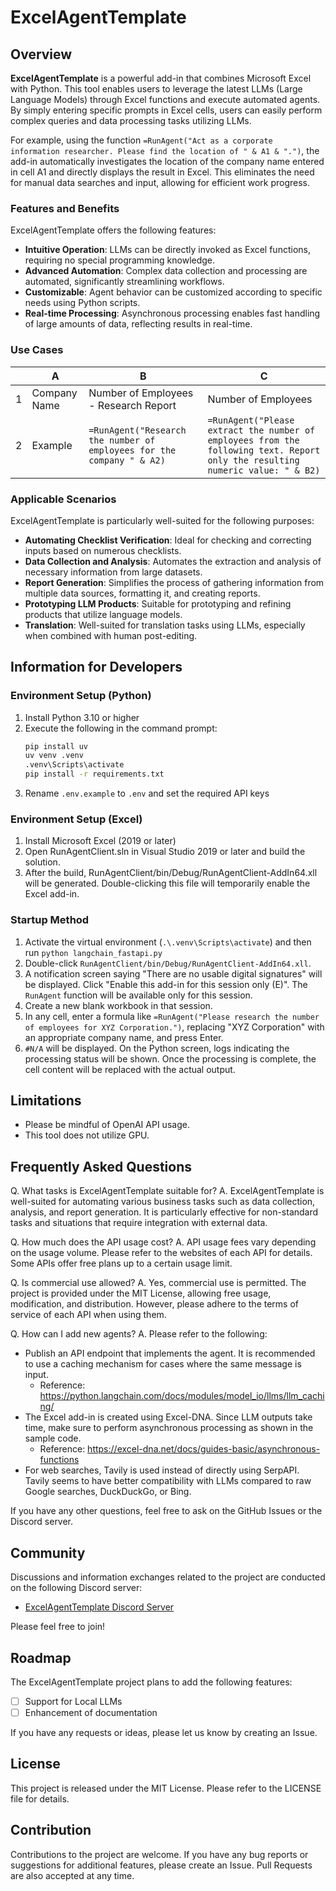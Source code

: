 # ExcelAgentTemplate

## Overview

**ExcelAgentTemplate** is a powerful add-in that combines Microsoft Excel with Python. This tool enables users to leverage the latest LLMs (Large Language Models) through Excel functions and execute automated agents. By simply entering specific prompts in Excel cells, users can easily perform complex queries and data processing tasks utilizing LLMs.

For example, using the function `=RunAgent("Act as a corporate information researcher. Please find the location of " & A1 & ".")`, the add-in automatically investigates the location of the company name entered in cell A1 and directly displays the result in Excel. This eliminates the need for manual data searches and input, allowing for efficient work progress.

### Features and Benefits

ExcelAgentTemplate offers the following features:

- **Intuitive Operation**: LLMs can be directly invoked as Excel functions, requiring no special programming knowledge.
- **Advanced Automation**: Complex data collection and processing are automated, significantly streamlining workflows.
- **Customizable**: Agent behavior can be customized according to specific needs using Python scripts.
- **Real-time Processing**: Asynchronous processing enables fast handling of large amounts of data, reflecting results in real-time.

### Use Cases

|     | A        | B                                                                  | C                                                                                                                              |
| --- | -------- | ------------------------------------------------------------------ | ------------------------------------------------------------------------------------------------------------------------------ |
| 1   | Company Name   | Number of Employees - Research Report                                             | Number of Employees                                                                                                                       |
| 2   | Example  | `=RunAgent("Research the number of employees for the company " & A2)`           | `=RunAgent("Please extract the number of employees from the following text. Report only the resulting numeric value: " & B2)`                  |

### Applicable Scenarios

ExcelAgentTemplate is particularly well-suited for the following purposes:

- **Automating Checklist Verification**: Ideal for checking and correcting inputs based on numerous checklists.
- **Data Collection and Analysis**: Automates the extraction and analysis of necessary information from large datasets.
- **Report Generation**: Simplifies the process of gathering information from multiple data sources, formatting it, and creating reports.
- **Prototyping LLM Products**: Suitable for prototyping and refining products that utilize language models.
- **Translation**: Well-suited for translation tasks using LLMs, especially when combined with human post-editing.

## Information for Developers

### Environment Setup (Python)

1. Install Python 3.10 or higher
2. Execute the following in the command prompt:
   ```bash
   pip install uv
   uv venv .venv
   .venv\Scripts\activate
   pip install -r requirements.txt
   ```
3. Rename `.env.example` to `.env` and set the required API keys

### Environment Setup (Excel)

1. Install Microsoft Excel (2019 or later)
2. Open RunAgentClient.sln in Visual Studio 2019 or later and build the solution.
3. After the build, RunAgentClient/bin/Debug/RunAgentClient-AddIn64.xll will be generated. Double-clicking this file will temporarily enable the Excel add-in.

### Startup Method

1. Activate the virtual environment (`.\.venv\Scripts\activate`) and then run `python langchain_fastapi.py`
2. Double-click `RunAgentClient/bin/Debug/RunAgentClient-AddIn64.xll`.
3. A notification screen saying "There are no usable digital signatures" will be displayed. Click "Enable this add-in for this session only (E)". The `RunAgent` function will be available only for this session.
4. Create a new blank workbook in that session.
5. In any cell, enter a formula like `=RunAgent("Please research the number of employees for XYZ Corporation.")`, replacing "XYZ Corporation" with an appropriate company name, and press Enter.
6. `#N/A` will be displayed. On the Python screen, logs indicating the processing status will be shown. Once the processing is complete, the cell content will be replaced with the actual output.

## Limitations

- Please be mindful of OpenAI API usage.
- This tool does not utilize GPU.

## Frequently Asked Questions

Q. What tasks is ExcelAgentTemplate suitable for?
A. ExcelAgentTemplate is well-suited for automating various business tasks such as data collection, analysis, and report generation. It is particularly effective for non-standard tasks and situations that require integration with external data.

Q. How much does the API usage cost?
A. API usage fees vary depending on the usage volume. Please refer to the websites of each API for details. Some APIs offer free plans up to a certain usage limit.

Q. Is commercial use allowed?
A. Yes, commercial use is permitted. The project is provided under the MIT License, allowing free usage, modification, and distribution. However, please adhere to the terms of service of each API when using them.

Q. How can I add new agents?
A. Please refer to the following:
- Publish an API endpoint that implements the agent. It is recommended to use a caching mechanism for cases where the same message is input.
	- Reference: https://python.langchain.com/docs/modules/model_io/llms/llm_caching/
- The Excel add-in is created using Excel-DNA. Since LLM outputs take time, make sure to perform asynchronous processing as shown in the sample code.
	- Reference: https://excel-dna.net/docs/guides-basic/asynchronous-functions
- For web searches, Tavily is used instead of directly using SerpAPI. Tavily seems to have better compatibility with LLMs compared to raw Google searches, DuckDuckGo, or Bing.

If you have any other questions, feel free to ask on the GitHub Issues or the Discord server.

## Community

Discussions and information exchanges related to the project are conducted on the following Discord server:
- [ExcelAgentTemplate Discord Server](https://discord.gg/yCU6DwTX)

Please feel free to join!

## Roadmap

The ExcelAgentTemplate project plans to add the following features:

- [ ] Support for Local LLMs
- [ ] Enhancement of documentation

If you have any requests or ideas, please let us know by creating an Issue.

## License

This project is released under the MIT License. Please refer to the LICENSE file for details.

## Contribution

Contributions to the project are welcome. If you have any bug reports or suggestions for additional features, please create an Issue. Pull Requests are also accepted at any time.
